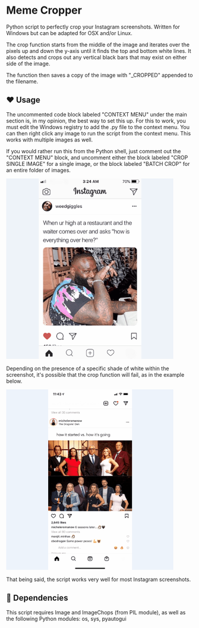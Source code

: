 # Meme Cropper
Python script to perfectly crop your Instagram screenshots. Written for Windows but can be adapted for OSX and/or Linux.

The crop function starts from the middle of the image and iterates over the pixels up and down the y-axis until it finds the top and bottom white lines. It also detects and crops out any vertical black bars that may exist on either side of the image.

The function then saves a copy of the image with "_CROPPED" appended to the filename.

## :heart: Usage

The uncommented code block labeled "CONTEXT MENU" under the main section is, in my opinion, the best way to set this up. For this to work, you must edit the Windows registry to add the .py file to the context menu. You can then right click any image to run the script from the context menu. This works with multiple images as well.

If you would rather run this from the Python shell, just comment out the "CONTEXT MENU" block, and uncomment either the block labeled "CROP SINGLE IMAGE" for a single image, or the block labeled "BATCH CROP" for an entire folder of images.


![memeCrop.gif](img/memeCrop.gif)


Depending on the presence of a specific shade of white within the screenshot, it's possible that the crop function will fail, as in the example below.


![memeCropError.gif](img/memeCropError.gif)


That being said, the script works very well for most Instagram screenshots.

## :snake: Dependencies

This script requires Image and ImageChops (from PIL module), as well as the following Python modules:  os, sys, pyautogui
